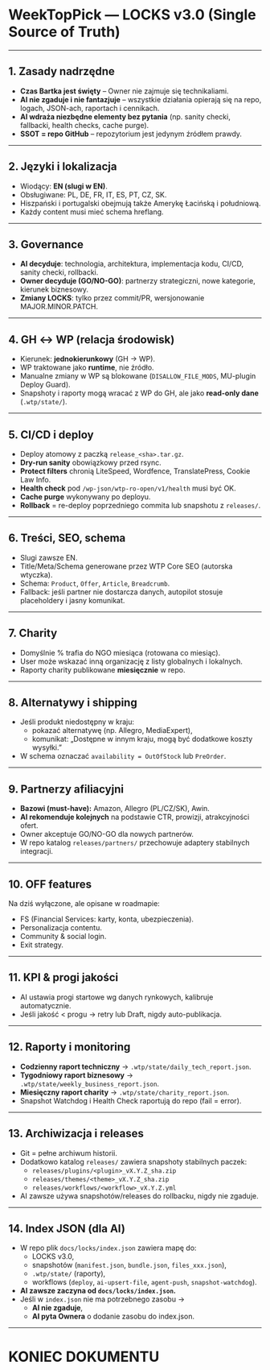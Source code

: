 # WeekTopPick — LOCKS v3.0 (Single Source of Truth)

---

## 1. Zasady nadrzędne
- **Czas Bartka jest święty** – Owner nie zajmuje się technikaliami.  
- **AI nie zgaduje i nie fantazjuje** – wszystkie działania opierają się na repo, logach, JSON-ach, raportach i cennikach.  
- **AI wdraża niezbędne elementy bez pytania** (np. sanity checki, fallbacki, health checks, cache purge).  
- **SSOT = repo GitHub** – repozytorium jest jedynym źródłem prawdy.  

---

## 2. Języki i lokalizacja
- Wiodący: **EN (slugi w EN)**.  
- Obsługiwane: PL, DE, FR, IT, ES, PT, CZ, SK.  
- Hiszpański i portugalski obejmują także Amerykę Łacińską i południową.  
- Każdy content musi mieć schema hreflang.  

---

## 3. Governance
- **AI decyduje**: technologia, architektura, implementacja kodu, CI/CD, sanity checki, rollbacki.  
- **Owner decyduje (GO/NO-GO)**: partnerzy strategiczni, nowe kategorie, kierunek biznesowy.  
- **Zmiany LOCKS**: tylko przez commit/PR, wersjonowanie MAJOR.MINOR.PATCH.  

---

## 4. GH ↔ WP (relacja środowisk)
- Kierunek: **jednokierunkowy** (GH → WP).  
- WP traktowane jako **runtime**, nie źródło.  
- Manualne zmiany w WP są blokowane (`DISALLOW_FILE_MODS`, MU-plugin Deploy Guard).  
- Snapshoty i raporty mogą wracać z WP do GH, ale jako **read-only dane** (`.wtp/state/`).  

---

## 5. CI/CD i deploy
- Deploy atomowy z paczką `release_<sha>.tar.gz`.  
- **Dry-run sanity** obowiązkowy przed rsync.  
- **Protect filters** chronią LiteSpeed, Wordfence, TranslatePress, Cookie Law Info.  
- **Health check** pod `/wp-json/wtp-ro-open/v1/health` musi być OK.  
- **Cache purge** wykonywany po deployu.  
- **Rollback** = re-deploy poprzedniego commita lub snapshotu z `releases/`.  

---

## 6. Treści, SEO, schema
- Slugi zawsze EN.  
- Title/Meta/Schema generowane przez WTP Core SEO (autorska wtyczka).  
- Schema: `Product`, `Offer`, `Article`, `Breadcrumb`.  
- Fallback: jeśli partner nie dostarcza danych, autopilot stosuje placeholdery i jasny komunikat.  

---

## 7. Charity
- Domyślnie % trafia do NGO miesiąca (rotowana co miesiąc).  
- User może wskazać inną organizację z listy globalnych i lokalnych.  
- Raporty charity publikowane **miesięcznie** w repo.  

---

## 8. Alternatywy i shipping
- Jeśli produkt niedostępny w kraju:  
  - pokazać alternatywę (np. Allegro, MediaExpert),  
  - komunikat: „Dostępne w innym kraju, mogą być dodatkowe koszty wysyłki.”  
- W schema oznaczać `availability = OutOfStock` lub `PreOrder`.  

---

## 9. Partnerzy afiliacyjni
- **Bazowi (must-have):** Amazon, Allegro (PL/CZ/SK), Awin.  
- **AI rekomenduje kolejnych** na podstawie CTR, prowizji, atrakcyjności ofert.  
- Owner akceptuje GO/NO-GO dla nowych partnerów.  
- W repo katalog `releases/partners/` przechowuje adaptery stabilnych integracji.  

---

## 10. OFF features
Na dziś wyłączone, ale opisane w roadmapie:  
- FS (Financial Services: karty, konta, ubezpieczenia).  
- Personalizacja contentu.  
- Community & social login.  
- Exit strategy.  

---

## 11. KPI & progi jakości
- AI ustawia progi startowe wg danych rynkowych, kalibruje automatycznie.  
- Jeśli jakość < progu → retry lub Draft, nigdy auto-publikacja.  

---

## 12. Raporty i monitoring
- **Codzienny raport techniczny** → `.wtp/state/daily_tech_report.json`.  
- **Tygodniowy raport biznesowy** → `.wtp/state/weekly_business_report.json`.  
- **Miesięczny raport charity** → `.wtp/state/charity_report.json`.  
- Snapshot Watchdog i Health Check raportują do repo (fail = error).  

---

## 13. Archiwizacja i releases
- Git = pełne archiwum historii.  
- Dodatkowo katalog `releases/` zawiera snapshoty stabilnych paczek:  
  - `releases/plugins/<plugin>_vX.Y.Z_sha.zip`  
  - `releases/themes/<theme>_vX.Y.Z_sha.zip`  
  - `releases/workflows/<workflow>_vX.Y.Z.yml`  
- AI zawsze używa snapshotów/releases do rollbacku, nigdy nie zgaduje.  

---

## 14. Index JSON (dla AI)
- W repo plik `docs/locks/index.json` zawiera mapę do:  
  - LOCKS v3.0,  
  - snapshotów (`manifest.json`, `bundle.json`, `files_xxx.json`),  
  - `.wtp/state/` (raporty),  
  - workflows (`deploy`, `ai-upsert-file`, `agent-push`, `snapshot-watchdog`).  
- **AI zawsze zaczyna od `docs/locks/index.json`.**  
- Jeśli w `index.json` nie ma potrzebnego zasobu →  
  - **AI nie zgaduje**,  
  - **AI pyta Ownera** o dodanie zasobu do index.json.  

---

# KONIEC DOKUMENTU
